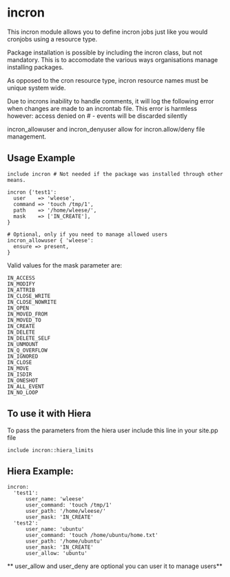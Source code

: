 incron
======

This incron module allows you to define incron jobs just like you would cronjobs using a resource type.

Package installation is possible by including the incron class, but not mandatory. This is to accomodate the various ways organisations manage installing packages.

As opposed to the cron resource type, incron resource names must be unique system wide.

Due to incrons inability to handle comments, it will log the following error when changes are made to an incrontab file. This error is harmless however:
access denied on # - events will be discarded silently

incron_allowuser and incron_denyuser allow for incron.allow/deny file management.

Usage Example
-------------

    include incron # Not needed if the package was installed through other means.

    incron {'test1':
      user    => 'wleese',
      command => 'touch /tmp/1',
      path    => '/home/wleese/',
      mask    => ['IN_CREATE'],
    }

    # Optional, only if you need to manage allowed users
    incron_allowuser { 'wleese':
      ensure => present,
    }

Valid values for the mask parameter are:

    IN_ACCESS
    IN_MODIFY
    IN_ATTRIB
    IN_CLOSE_WRITE
    IN_CLOSE_NOWRITE
    IN_OPEN
    IN_MOVED_FROM
    IN_MOVED_TO
    IN_CREATE
    IN_DELETE
    IN_DELETE_SELF
    IN_UNMOUNT
    IN_Q_OVERFLOW
    IN_IGNORED
    IN_CLOSE
    IN_MOVE
    IN_ISDIR
    IN_ONESHOT
    IN_ALL_EVENT
    IN_NO_LOOP

To use it with Hiera
--------------------
To pass the parameters from the hiera user include this line in your site.pp file
```
include incron::hiera_limits
```

Hiera Example:
--------------
```
incron:
  'test1':
      user_name: 'wleese'
      user_command: 'touch /tmp/1'
      user_path: '/home/wleese/'
      user_mask: 'IN_CREATE'
  'test2':
      user_name: 'ubuntu'
      user_command: 'touch /home/ubuntu/home.txt'
      user_path: '/home/ubuntu'
      user_mask: 'IN_CREATE'
      user_allow: 'ubuntu'
```
** user_allow and user_deny are optional you can user it to manage users**
